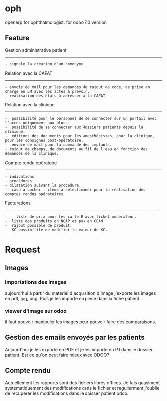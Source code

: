 oph
===

openerp for ophthalmologist.
for odoo 7.0 version

Feature
----------

Gestion administrative patient
*****************************
	
	- signale la création d'un homonyme
	
Relation avec la CAFAT
*********************

	- envoie de mail pour les demandes de rajout de code, de prise en charge en LM avec les actes à prevoir.
	- realisation des états à adresser à la CAFAT

Relation avec la clinique
***********************

	-  possibilité pour le personnel de se connecter sur un portail avec l'acces uniquement aux blocs
	-  possibilité de se connecter aux dossiers patients depuis la clinique.
	-  editions des documents pour les anesthésistes, pour la clinique, pour les consignes post-opératoire.
	-  envoie de mail pour la commande des implants.
	- rajout de champs, de documents au fil de l'eau en fonction des demandes de la clinique.
	
Compte rendu opératoire
************************
	- indications 
	- procédures
	- dilatation suivant la procédure.
	-  case à cocher , items à selectionner pour la réalisation des comptes rendus opératoires
	
Facturations
************

	-	 liste de prix pour les carte B avec ticket moderateur.
	-  liste des produits en NGAP et pas en CCAM
	-  rajout possible de produit. 
	-  KC possibilité de modifier la valeur du KC.

# Request

## Images
###  importations des images
aujourd'hui à partir du matériel d'acquisition d'image j'exporte les images en pdf, jpg, png. Puis je les importe en piece dans la fiche patient. 
### viewer d'image sur odoo
il faut pouvoir manipuler les images pour pouvoir faire des comparaisons.

## Gestion des emails envoyés par les patients
Aujourd'hui je les exporte en PDF et je les importe en PJ dans le dossier patient.
Est ce qu'on peut faire mieux avec ODOO? 

## Compte rendu
Actuellement les rapports sont des fichiers libres offices. Je fais quasiment systématiquement des modifications dans le fichier et regulierment j'oublie de recuperer les modifications dans le doisser patient odoo.

